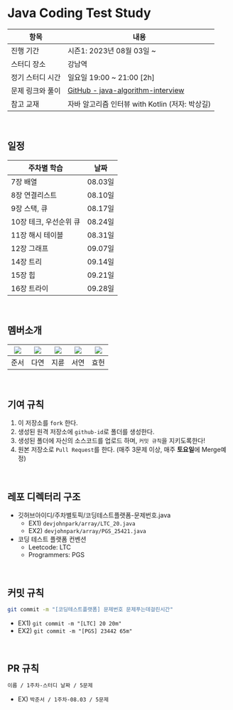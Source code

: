 # Java Coding Test Study

| 항목        | 내용                                                                                                            |
| --------- | ------------------------------------------------------------------------------------------------------------- |
| 진행 기간     | 시즌1: 2023년 08월 03일 ~                                                                                            |
| 스터디 장소    | 강남역                                                                                                           |
| 정기 스터디 시간 | 일요일 19:00 ~ 21:00 [2h]                                                                                        |
| 문제 링크와 풀이 | [GitHub - java-algorithm-interview](https://github.com/onlybooks/java-algorithm-interview?tab=readme-ov-file) |
| 참고 교재     | 자바 알고리즘 인터뷰 with Kotlin (저자: 박상길)                                                                             |

<br/>

## 일정

| 주차별 학습             | 날짜     |
|------------------------|----------|
| 7장 배열               | 08.03일  |
| 8장 연결리스트         | 08.10일  |
| 9장 스택, 큐           | 08.17일  |
| 10장 테크, 우선순위 큐 | 08.24일  |
| 11장 해시 테이블       | 08.31일  |
| 12장 그래프            | 09.07일  |
| 14장 트리              | 09.14일  |
| 15장 힙                | 09.21일  |
| 16장 트라이            | 09.28일  |

<br/>


## 멤버소개

|[![](https://github.com/devjohnpark.png?width=200px)](https://github.com/devjohnpark)|[![](https://github.com/al1kite.png?width=200px)](https://github.com/al1kite) |[![](https://github.com/rosieisor.png?width=200px)](https://github.com/rosieisor) | [![](https://github.com/seoyeon-jung.png?width=200px)](https://github.com/seoyeon-jung)|[![](https://github.com/threehHong.png?width=200px)](https://github.com/threehHong)|
|:---:|:---:|:---:|:---:|:---:|
| 준서 | 다연 | 지륜 | 서연 | 효헌 |

<br/>

## 기여 규칙

1. 이 저장소를 `fork` 한다.
2. 생성된 원격 저장소에 `github-id`로 폴더를 생성한다.
3. 생성된 폴더에 자신의 소스코드를 업로드 하며, `커밋 규칙`을 지키도록한다!
4. 원본 저장소로 `Pull Request`를 한다. (매주 3문제 이상, 매주 **토요일**에 Merge예정)

<br/>

## 레포 디렉터리 구조

* 깃허브아이디/주차별토픽/코딩테스트플랫폼-문제번호.java
	* EX1) `devjohnpark/array/LTC_20.java`
	* EX2) `devjohnpark/array/PGS_25421.java`
* 코딩 테스트 플랫폼 컨벤션
	* Leetcode: LTC
	* Programmers: PGS

<br/>

## 커밋 규칙

```bash
git commit -m "[코딩테스트플랫폼] 문제번호 문제푸는데걸린시간" 
```

 * EX1) `git commit -m "[LTC] 20 20m"`
 * EX2) `git commit -m "[PGS] 23442 65m"`

<br/>

## PR 규칙

```bash
이름 / 1주차-스터디 날짜 / 5문제
```

* EX)  `박준서 / 1주차-08.03 / 5문제`


